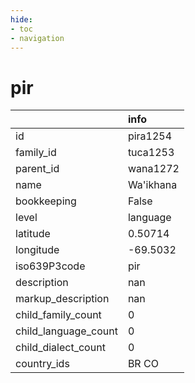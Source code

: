 ```yaml
---
hide:
- toc
- navigation
---
```

# pir
|                      | info      |
|:---------------------|:----------|
| id                   | pira1254  |
| family_id            | tuca1253  |
| parent_id            | wana1272  |
| name                 | Wa'ikhana |
| bookkeeping          | False     |
| level                | language  |
| latitude             | 0.50714   |
| longitude            | -69.5032  |
| iso639P3code         | pir       |
| description          | nan       |
| markup_description   | nan       |
| child_family_count   | 0         |
| child_language_count | 0         |
| child_dialect_count  | 0         |
| country_ids          | BR CO     |